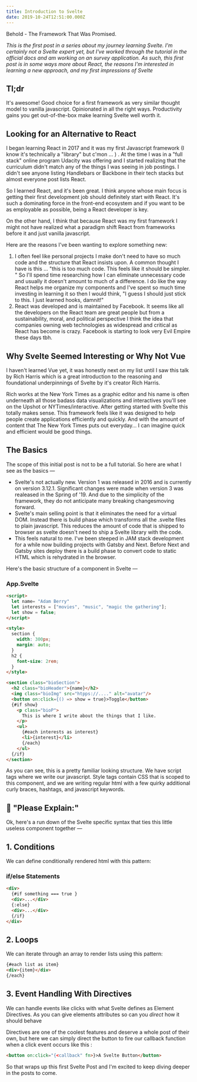 ```yaml
---
title: Introduction to Svelte
date: 2019-10-24T12:51:00.000Z
---
```


Behold - The Framework That Was Promised.

<!-- more -->

_This is the first post in a series about my journey learning Svelte. I'm certainly not a Svelte expert yet, but I've worked through the tutorial in the official docs and am working on an survey application. As such, this first post is in some ways more about React, the reasons I'm interested in learning a new approach, and my first impressions of Svelte_

## Tl;dr

It's awesome! Good choice for a first framework as very similar thought model to vanilla javascript. Opinionated in all the right ways. Productivity gains you get out-of-the-box make learning Svelte well worth it.

## Looking for an Alternative to React

I began learning React in 2017 and it was my first Javascript framework (I know it's technically a "library" but c'mon ... ) . At the time I was in a "full stack" online program Udacity was offering and I started realizing that the curriculum didn't match any of the things I was seeing in job postings. I didn't see anyone listing Handlebars or Backbone in their tech stacks but almost everyone post lists React.

So I learned React, and it's been great. I think anyone whose main focus is getting their first development job should definitely start with React. It's such a dominating force in the front-end ecosystem and if you want to be as employable as possible, being a React developer is key.

On the other hand, I think that because React was my first framework I might not have realized what a paradigm shift React from frameworks before it and just vanilla javascript.

Here are the reasons I've been wanting to explore something new:

1. I often feel like personal projects I make don't need to have so much code and the structure that React insists upon. A common thought I have is this ... "this is too much code. This feels like it should be simpler. " So I'll spend time researching how I can eliminate unnecessary code and usually it doesn't amount to much of a difference. I do like the way React helps me organize my components and I've spent so much time investing in learning it so then I would think, "I guess I should just stick to this. I just learned hooks, damnit!"
2. React was developed and is maintained by Facebook. It seems like all the developers on the React team are great people but from a sustainability, moral, and political perspective I think the idea that companies owning web technologies as widespread and critical as React has become is crazy. Facebook is starting to look very Evil Empire these days tbh.

## Why Svelte Seemed Interesting or Why Not Vue

I haven't learned Vue yet, it was honestly next on my list until I saw this talk by Rich Harris which is a great introduction to the reasoning and foundational underpinnings of Svelte by it's creator Rich Harris.

Rich works at the New York Times as a graphic editor and his name is often underneath all those badass data visualizations and interactives you'll see on the Upshot or NYTimes/interactive. After getting started with Svelte this totally makes sense. This framework feels like it was designed to help people create applications efficiently and quickly. And with the amount of content that The New York Times puts out everyday... I can imagine quick and efficient would be good things.

## The Basics

The scope of this initial post is not to be a full tutorial. So here are what I see as the basics —

- Svelte's not actually new. Version 1 was released in 2016 and is currently on version 3.12.1. Significant changes were made when version 3 was realeased in the Spring of '19. And due to the simplicity of the framework, they do not anticipate many breaking changesmoving forward.
- Svelte's main selling point is that it eliminates the need for a virtual DOM. Instead there is build phase which transforms all the .svelte files to plain javascript. This reduces the amount of code that is shipped to browser as svelte doesn't need to ship a Svelte library with the code.
- This feels natural to me. I've been steeped in JAM stack development for a while now building projects with Gatsby and Next. Before Next and Gatsby sites deploy there is a build phase to convert code to static HTML which is rehydrated in the browser.

Here's the basic structure of a component in Svelte —

### App.Svelte

```html
<script>
  let name= "Adam Berry"
  let interests = ["movies", "music", "magic the gathering"];
  let show = false;
</script>

<style>
  section {
    width: 300px;
    margin: auto;
  }
  h2 {
    font-size: 2rem;
  }
</style>

<section class="bioSection">
  <h2 class="bioHeader">{name}</h2>
  <img class="bioImg" src="htpps://...." alt="avatar"/>
  <button on:click={() => show = true}>Toggle</button>
  {#if show}
    <p class="bioP">
      This is where I write about the things that I like.
    </p>
    <ul>
      {#each interests as interest}
      <li>{interest}</li>
      {/each}
    </ul>
  {/if}
</section>
```

As you can see, this is a pretty familiar looking structure. We have script tags where we write our javascript. Style tags contain CSS that is scoped to this component, and we are writing regular html with a few quirky additional curly braces, hashtags, and javascript keywords.

## 🤨 "Please Explain:"

Ok, here's a run down of the Svelte specific syntax that ties this little useless component together —

## 1. Conditions

We can define conditionally rendered html with this pattern:

### if/else Statements

```html
<div>
  {#if something === true }
  <div>...</div>
  {:else}
  <div>...</div>
  {/if}
</div>
```

## 2. Loops

We can iterate through an array to render lists using this pattern:

```html
{#each list as item}
<div>{item}</div>
{/each}
```

## 3. Event Handling With Directives

We can handle events like clicks with what Svelte defines as Element Directives. As you can give elements attributes so can you _direct_ how it should behave

Directives are one of the coolest features and deserve a whole post of their own, but here we can simply direct the button to fire our callback function when a click event occurs like this :

```html
<button on:click="{<callback" fn>}>A Svelte Button</button>
```

So that wraps up this first Svelte Post and I'm excited to keep diving deeper in the posts to come.
